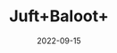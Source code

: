 ---
title: 'Juft+Baloot+'
date: '2022-09-15' 
metatag: '' 
inventory: '0' 
draft: false 
# meta description 
shortDescripton: ''
description: 'Dry+Fruit'
longdescription: ''
featured: True
# product Price
price: '40.0'
# Product Short Description
shortDescription: ''
productID: '53FFEE8D-5924-ED11-9968-005056B3A416'
type: 'products'
category: 'Dry+Fruit' 
thumnailproduct: 'https://aminsaddiquidawakhana.eralive.net/images/products/53FFEE8D-5924-ED11-9968-005056B3A4161.png' 
images:
  - image: 'images/products/53FFEE8D-5924-ED11-9968-005056B3A4161.png'  
Variants:
---